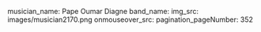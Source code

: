 musician_name: Pape Oumar Diagne
band_name: 
img_src: images/musician2170.png
onmouseover_src: 
pagination_pageNumber: 352